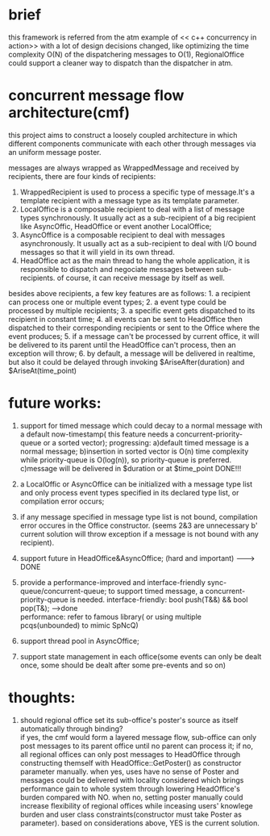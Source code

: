 # brief
this framework is referred from the atm example of << c++ concurrency in action>> with a lot of design decisions changed, like optimizing the time complexity O(N) of the dispatchering messages to O(1), RegionalOffice could support a cleaner way to dispatch than the dispatcher in atm.

# concurrent message flow architecture(cmf)
this project aims to construct a loosely coupled architecture in which different components communicate with each other through messages via an uniform message poster.

messages are always wrapped as WrappedMessage and received by recipients, there are four kinds of recipients:
1. WrappedRecipient is used to process a specific type of message.It's a template recipient with a message type as its template parameter.
2. LocalOffice is a composable recipient to deal with a list of message types synchronously. It usually act as a sub-recipient of a big recipient like AsyncOffic, HeadOffice or event another LocalOffice;
3. AsyncOffice is a composable recipient to deal with messages asynchronously. It usually act as a sub-recipient to deal with I/O bound messages so that it will yield in its own thread. 
4. HeadOffice act as the main thread to hang the whole application, it is responsible to dispatch and negociate messages between sub-recipients. of course, it can receive message by itself as well.

besides above recipients, a few key features are as follows:
	1. a recipient can process one or multiple event types;
	2. a event type could be processed by multiple recipients;
	3. a specific event gets dispatched to its recipient in constant time;
	4. all events can be sent to HeadOffice then dispatched to their corresponding recipients or sent to the Office where the event produces;
	5. if a message can't be processed by current office, it will be delivered to 
its parent until the HeadOffice can't process, then an exception will throw;
	6. by default, a message will be delivered in realtime, but also it could be 
delayed through invoking $AriseAfter(duration) and $AriseAt(time_point)

# future works:
1. support for timed message which could decay to a normal message with a default 
now-timestamp( this feature needs a concurrent-priority-queue or a sorted vector);
	progressing:
		a)default timed message is a normal message;
		b)insertion in sorted vector is O(n) time complexity while priority-queue
	is O(log(n)), so priority-queue is preferred.
		c)message will be delivered in $duration or at $time_point
	DONE!!!

2. a LocalOffic or AsyncOffice can be initialized with a message type list
and only process event types specified in its declared type list, or compilation 
error occurs;
3. if any message specified in message type list is not bound, compilation error occures in the Office constructor. (seems 2&3 are unnecessary b' current solution will throw exception if a message is not bound with any recipient).

4. support future in HeadOffice&AsyncOffice; (hard and important) ---> DONE
5. provide a performance-improved and interface-friendly sync-queue/concurrent-queue;
	to support timed message, a concurrent-priority-queue is needed.
	interface-friendly: bool push(T&&) && bool pop(T&); -->done		
	performance: refer to famous library( or using multiple pcqs(unbounded) to mimic SpNcQ)

6. support thread pool in AsyncOffice; 
7. support state management in each office(some events can only be dealt once, some should 
be dealt after some pre-events and so on)

# thoughts:
1. should regional office set its sub-office's poster's source as itself automatically 
through binding?  
	if yes, the cmf would form a layered message flow, sub-office can only post 
messages to its parent office until no parent can process it;
	if no, all regional offices can only post messages to HeadOffice through 
constructing themself with HeadOffice::GetPoster() as constructor parameter manually.
	when yes, uses have no sense of Poster and messages could be delivered with 
locality considered which brings performance gain to whole system through lowering 
HeadOffice's burden compared with NO.
	when no, setting poster manually could increase flexibility of regional offices 
while inceasing users' knowlege burden and user class constraints(constructor must 
take Poster as parameter).
	based on considerations above, YES is the current solution.

